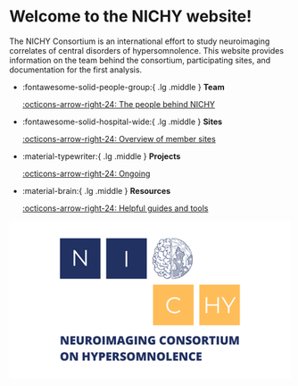 # Welcome to the NICHY website!

The NICHY Consortium is an international effort to study neuroimaging correlates of central disorders of hypersomnolence. This website provides information on the team behind the consortium, participating sites, and documentation for the first analysis.

<div class="grid cards" markdown>

- :fontawesome-solid-people-group:{ .lg .middle } __Team__

    [:octicons-arrow-right-24: The people behind NICHY](working_group/team.md)

- :fontawesome-solid-hospital-wide:{ .lg .middle } __Sites__

    [:octicons-arrow-right-24: Overview of member sites](working_group/existing_sites.md)

- :material-typewriter:{ .lg .middle } __Projects__

    [:octicons-arrow-right-24: Ongoing](projects/ongoing/overview.md)
  
    
- :material-brain:{ .lg .middle } __Resources__

    [:octicons-arrow-right-24: Helpful guides and tools](resources/how_to_guides/overview.md)

</div>

![Logo](https://github.com/nichy-consortium/nichy/blob/main/docs/assets/logos/nichy_logo.png) 


